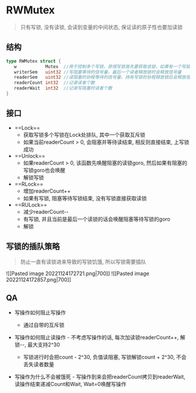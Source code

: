 # RWMutex

> 只有写锁, 没有读锁, 会读到变量的中间状态, 保证读的原子性也要加读锁

## 结构

```go
type RWMutex struct {  
   w           Mutex  //用于控制多个写锁，获得写锁首先要获取该锁，如果有一个写锁在进行，那么再到来的写锁将会阻塞于此  
   writerSem   uint32 //写阻塞等待的信号量，最后一个读者释放锁时会释放信号量  
   readerSem   uint32 //读阻塞的协程等待的信号量，持有写锁的协程释放锁后会释放信号量  
   readerCount int32  //记录读者个数  
   readerWait  int32  //记录写阻塞时读者个数  
}
```

## 接口

- ==Lock==
    - 获取写锁多个写锁在Lock处排队, 其中一个获取互斥锁
    - 如果当前readerCount > 0, 会阻塞并等待读结束, 相反则直接结束, 上写锁成功
- ==Unlock==
    - 如果readerCount > 0, 该函数先唤醒阻塞的读锁goro, 然后如果有阻塞的写锁goro也会唤醒
    - 解锁写锁
- ==RLock==
    - 增加readerCount++
    - 如果有写锁, 阻塞等待写锁结束, 没有写锁直接获取读锁
- ==RULock==
    - 减少readerCount--
    - 有写锁, 并且当前是最后一个读锁的话会唤醒阻塞等待写锁的goro
    - 解锁

## 写锁的插队策略

> 防止一直有读锁进来导致的写锁饥饿, 所以写锁需要插队

![[Pasted image 20221124172721.png|700]]
![[Pasted image 20221124172857.png|700]]

## QA

- 写操作如何阻止写操作
    - 通过自带的互斥锁

- 写操作如何阻止读操作
    - 不考虑写操作的话, 每次加读锁readerCount++, 解锁--, 最大支持2^30
    - 写锁进行时会把count - 2^30, 负值读阻塞, 写锁解锁count + 2^30, 不会丢失读者数量

- 写操作为什么不会被饿死
    - 写操作到来会把readerCount拷贝到readerWait, 读操作结束递减Count和Wait, Wait=0唤醒写操作


